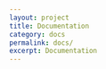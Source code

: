 ```yaml
---
layout: project
title: Documentation
category: docs
permalink: docs/
excerpt: Documentation
---
```


